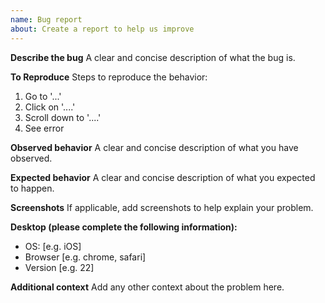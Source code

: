 ```yaml
---
name: Bug report
about: Create a report to help us improve
---
```


<!--
  - Thanks for taking the time to report a bug in the project.
  - Before filing a new issue, please do a quick search to check that it hasn't
  - already been filed on the [issue tracker](https://github.com/hisptz/tracker-report-app/issues)._
  -->

**Describe the bug**
A clear and concise description of what the bug is.

**To Reproduce**
Steps to reproduce the behavior:

1.  Go to '...'
2.  Click on '....'
3.  Scroll down to '....'
4.  See error

**Observed behavior**
A clear and concise description of what you have observed.

**Expected behavior**
A clear and concise description of what you expected to happen.

**Screenshots**
If applicable, add screenshots to help explain your problem.

**Desktop (please complete the following information):**

-   OS: [e.g. iOS]
-   Browser [e.g. chrome, safari]
-   Version [e.g. 22]

**Additional context**
Add any other context about the problem here.
